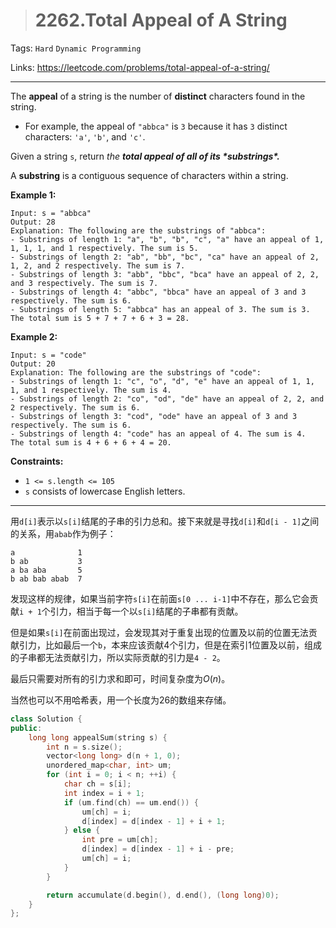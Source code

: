 > # 2262.Total Appeal of A String

Tags: `Hard` `Dynamic Programming`

Links: https://leetcode.com/problems/total-appeal-of-a-string/

----

The **appeal** of a string is the number of **distinct** characters found in the string.

- For example, the appeal of `"abbca"` is `3` because it has `3` distinct characters: `'a'`, `'b'`, and `'c'`.

Given a string `s`, return *the **total appeal of all of its \**substrings\**.***

A **substring** is a contiguous sequence of characters within a string.

**Example 1:**

```
Input: s = "abbca"
Output: 28
Explanation: The following are the substrings of "abbca":
- Substrings of length 1: "a", "b", "b", "c", "a" have an appeal of 1, 1, 1, 1, and 1 respectively. The sum is 5.
- Substrings of length 2: "ab", "bb", "bc", "ca" have an appeal of 2, 1, 2, and 2 respectively. The sum is 7.
- Substrings of length 3: "abb", "bbc", "bca" have an appeal of 2, 2, and 3 respectively. The sum is 7.
- Substrings of length 4: "abbc", "bbca" have an appeal of 3 and 3 respectively. The sum is 6.
- Substrings of length 5: "abbca" has an appeal of 3. The sum is 3.
The total sum is 5 + 7 + 7 + 6 + 3 = 28.
```

**Example 2:**

```
Input: s = "code"
Output: 20
Explanation: The following are the substrings of "code":
- Substrings of length 1: "c", "o", "d", "e" have an appeal of 1, 1, 1, and 1 respectively. The sum is 4.
- Substrings of length 2: "co", "od", "de" have an appeal of 2, 2, and 2 respectively. The sum is 6.
- Substrings of length 3: "cod", "ode" have an appeal of 3 and 3 respectively. The sum is 6.
- Substrings of length 4: "code" has an appeal of 4. The sum is 4.
The total sum is 4 + 6 + 6 + 4 = 20. 
```

**Constraints:**

- `1 <= s.length <= 105`
- `s` consists of lowercase English letters.

------

用`d[i]`表示以`s[i]`结尾的子串的引力总和。接下来就是寻找`d[i]`和`d[i - 1]`之间的关系，用`abab`作为例子：

```
a              1
b ab           3
a ba aba       5
b ab bab abab  7
```

发现这样的规律，如果当前字符`s[i]`在前面`s[0 ... i-1]`中不存在，那么它会贡献`i + 1`个引力，相当于每一个以`s[i]`结尾的子串都有贡献。

但是如果`s[i]`在前面出现过，会发现其对于重复出现的位置及以前的位置无法贡献引力，比如最后一个`b`，本来应该贡献4个引力，但是在索引1位置及以前，组成的子串都无法贡献引力，所以实际贡献的引力是`4 - 2`。

最后只需要对所有的引力求和即可，时间复杂度为$O(n)$。

当然也可以不用哈希表，用一个长度为26的数组来存储。

```c++
class Solution {
public:
    long long appealSum(string s) {
        int n = s.size();
        vector<long long> d(n + 1, 0);
        unordered_map<char, int> um;
        for (int i = 0; i < n; ++i) {
            char ch = s[i];
            int index = i + 1;
            if (um.find(ch) == um.end()) {
                um[ch] = i;
                d[index] = d[index - 1] + i + 1;
            } else {
                int pre = um[ch];
                d[index] = d[index - 1] + i - pre;
                um[ch] = i;
            }
        }

        return accumulate(d.begin(), d.end(), (long long)0);
    }
};
```

















